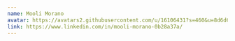 ```yaml
---
name: Mooli Morano
avatar: https://avatars2.githubusercontent.com/u/16106431?s=460&u=8d6d656f19cd67e14330d68510188a679ae57f00&v=4
link: https://www.linkedin.com/in/mooli-morano-0b28a37a/
---
```

